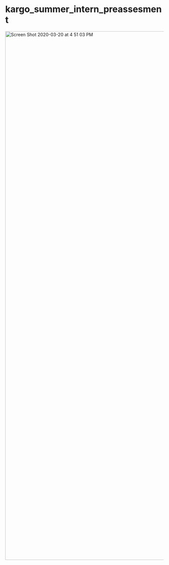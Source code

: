 # kargo_summer_intern_preassesment

<img width="1680" alt="Screen Shot 2020-03-20 at 4 51 03 PM" src="https://user-images.githubusercontent.com/62447418/77209260-34d1d800-6ad4-11ea-9722-e0cee39ca2d5.png">

